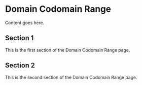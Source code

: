 # Domain Codomain Range

Content goes here.

## Section 1

This is the first section of the Domain Codomain Range page.

## Section 2

This is the second section of the Domain Codomain Range page.

